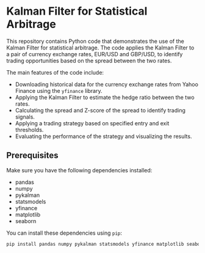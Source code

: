 # Kalman Filter for Statistical Arbitrage

This repository contains Python code that demonstrates the use of the Kalman Filter for statistical arbitrage. The code applies the Kalman Filter to a pair of currency exchange rates, EUR/USD and GBP/USD, to identify trading opportunities based on the spread between the two rates.

The main features of the code include:

- Downloading historical data for the currency exchange rates from Yahoo Finance using the `yfinance` library.
- Applying the Kalman Filter to estimate the hedge ratio between the two rates.
- Calculating the spread and Z-score of the spread to identify trading signals.
- Applying a trading strategy based on specified entry and exit thresholds.
- Evaluating the performance of the strategy and visualizing the results.

## Prerequisites

Make sure you have the following dependencies installed:

- pandas
- numpy
- pykalman
- statsmodels
- yfinance
- matplotlib
- seaborn

You can install these dependencies using `pip`:

```bash
pip install pandas numpy pykalman statsmodels yfinance matplotlib seaborn
